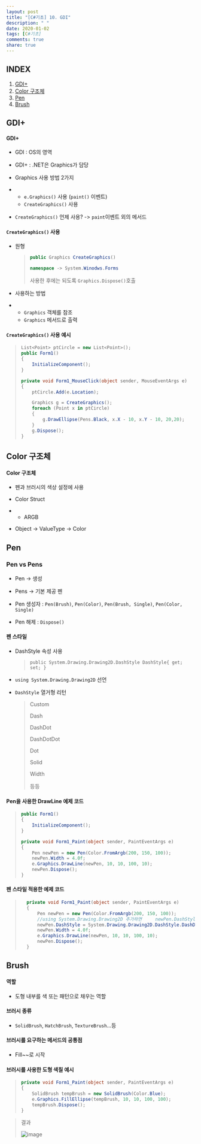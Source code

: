 ```yaml
---
layout: post
title: "[C#기초] 10. GDI"
description: " "
date: 2020-01-02
tags: [C#기초]
comments: true
share: true
---
```


## INDEX

1. [GDI+](#gdi)
2. [Color 구조체](#color-구조체)
3. [Pen](#pen)
4. [Brush](#brush)



## GDI+

#### GDI+

- GDI : OS의 영역
- GDI+ : .NET은 Graphics가 담당

- Graphics 사용 방법 2가지

- - `e.Graphics()` 사용 (`paint()` 이벤트)
  - `CreateGraphics()` 사용

- `CreateGraphics()` 언제 사용? -> `paint`이벤트 외의 메서드

 

#### `CreateGraphics()` 사용

- 원형

  > ```c#
  > public Graphics CreateGraphics()
  > 
  > namespace -> System.Winodws.Forms
  > ```
  >
  > 사용한 후에는 되도록 `Graphics.Dispose()`호출

- 사용하는 방법

- - `Graphics` 객체를 참조
  - `Graphics` 메서드로 출력



####  `CreateGraphics()` 사용 예시

> ```c#
> List<Point> ptCircle = new List<Point>();
> public Form1()
> {
>     InitializeComponent();
> }
> 
> private void Form1_MouseClick(object sender, MouseEventArgs e)
> {
>     ptCircle.Add(e.Location);
> 
>     Graphics g = CreateGraphics();
>     foreach (Point x in ptCircle)
>     {
>         g.DrawEllipse(Pens.Black, x.X - 10, x.Y - 10, 20,20);
>     }
>     g.Dispose();
> }
> ```



## Color 구조체

#### Color 구조체

- 펜과 브러시의 색상 설정에 사용

- Color Struct

- - ARGB

- Object ->     ValueType -> Color



## Pen

### Pen vs Pens

- Pen -> 생성
- Pens -> 기본 제공 펜

- Pen 생성자 : `Pen(Brush)`, `Pen(Color)`, `Pen(Brush, Single)`, `Pen(Color, Single)`

- Pen 해제 : `Dispose()`

 

#### 펜 스타일

- DashStyle     속성 사용

  >`public System.Drawing.Drawing2D.DashStyle DashStyle{ get; set; }`

- `using System.Drawing.Drawing2D` 선언

- `DashStyle` 열거형 리턴

  >Custom
  >
  >Dash
  >
  >DashDot
  >
  >DashDotDot
  >
  >Dot
  >
  >Solid
  >
  >Width
  >
  >등등

  

#### Pen을 사용한 DrawLine 예제 코드

> ```c#
> public Form1()
> {
>     InitializeComponent();
> }
> 
> private void Form1_Paint(object sender, PaintEventArgs e)
> {
>     Pen newPen = new Pen(Color.FromArgb(200, 150, 100));
>     newPen.Width = 4.0f;
>     e.Graphics.DrawLine(newPen, 10, 10, 100, 10);
>     newPen.Dispose();
> }
> ```



#### 펜 스타일 적용한 예제 코드

> ```c#
> 	private void Form1_Paint(object sender, PaintEventArgs e)
> 	{
> 	    Pen newPen = new Pen(Color.FromArgb(200, 150, 100));
> 	    //using System.Drawing.Drawing2D 추가하면     newPen.DashStyle = Dashstyle.DashDot;으로 사용 가능
> 	    newPen.DashStyle = System.Drawing.Drawing2D.DashStyle.DashDot;
> 	    newPen.Width = 4.0f;
> 	    e.Graphics.DrawLine(newPen, 10, 10, 100, 10);
> 	    newPen.Dispose();
> 	}
> 
> ```



## Brush

#### 역할

- 도형 내부를 색 또는 패턴으로 채우는 역할

#### 브러시 종류

- `SolidBrush`, `HatchBrush`, `TextureBrush`…등

#### 브러시를 요구하는 메서드의 공통점

- Fill~~로 시작

 

#### 브러시를 사용한 도형 색칠 예시

> ```c#
> private void Form1_Paint(object sender, PaintEventArgs e)
> {
>     SolidBrush tempBrush = new SolidBrush(Color.Blue);
>     e.Graphics.FillEllipse(tempBrush, 10, 10, 100, 100);
>     tempBrush.Dispose();
> }
> ```

> 결과
>
> ![image](https://github.com/colinch4/colinch4.github.io/blob/master/_posts/2020/C%23/images/브러시_1.png?raw=true)

